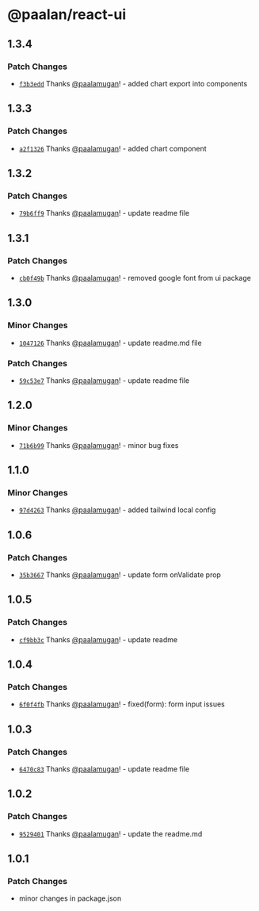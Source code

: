 # @paalan/react-ui

## 1.3.4

### Patch Changes

- [`f3b3edd`](https://github.com/paalamugan/paalan-react-shadcn-ui/commit/f3b3edd5847f4c0f91e1dd635c535b850c5d1925) Thanks [@paalamugan](https://github.com/paalamugan)! - added chart export into components

## 1.3.3

### Patch Changes

- [`a2f1326`](https://github.com/paalamugan/paalan-react-shadcn-ui/commit/a2f13260330e1783f4929abdd56872e17c99d3e6) Thanks [@paalamugan](https://github.com/paalamugan)! - added chart component

## 1.3.2

### Patch Changes

- [`79b6ff9`](https://github.com/paalamugan/paalan-react-shadcn-ui/commit/79b6ff97bc809f56a7580d3092496803e728439b) Thanks [@paalamugan](https://github.com/paalamugan)! - update readme file

## 1.3.1

### Patch Changes

- [`cb0f49b`](https://github.com/paalamugan/paalan-react-shadcn-ui/commit/cb0f49b6e182fc55b4e3c41eb7c3bca506168b14) Thanks [@paalamugan](https://github.com/paalamugan)! - removed google font from ui package

## 1.3.0

### Minor Changes

- [`1047126`](https://github.com/paalamugan/paalan-react-shadcn-ui/commit/1047126c52e0abad7e98cfce02d67499cc8a3ad2) Thanks [@paalamugan](https://github.com/paalamugan)! - update readme.md file

### Patch Changes

- [`59c53e7`](https://github.com/paalamugan/paalan-react-shadcn-ui/commit/59c53e7d0e21cd189469fd8255e4b045a941c1f3) Thanks [@paalamugan](https://github.com/paalamugan)! - update readme file

## 1.2.0

### Minor Changes

- [`71b6b99`](https://github.com/paalamugan/paalan-react-shadcn-ui/commit/71b6b9913a21c6fa341c71a663fbc3f7e907d8e8) Thanks [@paalamugan](https://github.com/paalamugan)! - minor bug fixes

## 1.1.0

### Minor Changes

- [`97d4263`](https://github.com/paalamugan/paalan-react-shadcn-ui/commit/97d4263dbe7ad32058ed56d2d3bd97af28dbe4b0) Thanks [@paalamugan](https://github.com/paalamugan)! - added tailwind local config

## 1.0.6

### Patch Changes

- [`35b3667`](https://github.com/paalamugan/paalan-react-shadcn-ui/commit/35b3667e42963a90a6cc16bd297cfbc261e380ee) Thanks [@paalamugan](https://github.com/paalamugan)! - update form onValidate prop

## 1.0.5

### Patch Changes

- [`cf9bb3c`](https://github.com/paalamugan/paalan-react-shadcn-ui/commit/cf9bb3c4e07a69a26c95b66b8d23d4be8f24fe43) Thanks [@paalamugan](https://github.com/paalamugan)! - update readme

## 1.0.4

### Patch Changes

- [`6f0f4fb`](https://github.com/paalamugan/paalan-react-shadcn-ui/commit/6f0f4fb8fee26a7a557e0798e6ba033d122a8c34) Thanks [@paalamugan](https://github.com/paalamugan)! - fixed(form): form input issues

## 1.0.3

### Patch Changes

- [`6470c83`](https://github.com/paalamugan/paalan-react-shadcn-ui/commit/6470c83403d09305699d76a98d591bb3a334151e) Thanks [@paalamugan](https://github.com/paalamugan)! - update readme file

## 1.0.2

### Patch Changes

- [`9529401`](https://github.com/paalamugan/paalan-react-shadcn-ui/commit/9529401cbdb0120f5379050d4085b3ae6438d98c) Thanks [@paalamugan](https://github.com/paalamugan)! - update the readme.md

## 1.0.1

### Patch Changes

- minor changes in package.json
